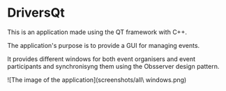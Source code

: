 # DriversQt

This is an application made using the QT framework with C++.

The application's purpose is to provide a GUI for managing events.

It provides different windows for both event organisers and event participants and synchronisyng them using the Obsserver design pattern.

![The image of the application](screenshots/all\ windows.png)

